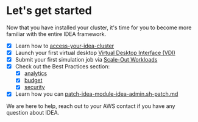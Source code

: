 # Let's get started

Now that you have installed your cluster, it's time for you to become more familiar with the entire IDEA framework.

* [x] Learn how to [access-your-idea-cluster](access-your-idea-cluster/ "mention")
* [x] Launch your first virtual desktop [Virtual Desktop Interface (VDI)](https://app.gitbook.com/o/ewXgnQpSEObr0Vh0WSOj/s/QthiamUzKn8KJLl0hYBf/ "mention")
* [x] Submit your first simulation job via [Scale-Out Workloads](https://app.gitbook.com/o/ewXgnQpSEObr0Vh0WSOj/s/LGamNPuOYtjAP3GFfRJO/ "mention")
* [x] Check out the Best Practices section:
  * [x] [analytics](../best-practices/analytics/ "mention")
  * [x] [budget](../best-practices/budget/ "mention")
  * [x] [security](../best-practices/security/ "mention")
* [x] Learn how you can [patch-idea-module-idea-admin.sh-patch.md](cluster-operations/update-idea-cluster/patch-idea-module-idea-admin.sh-patch.md "mention")

We are here to help, reach out to your AWS contact if you have any question about IDEA.
